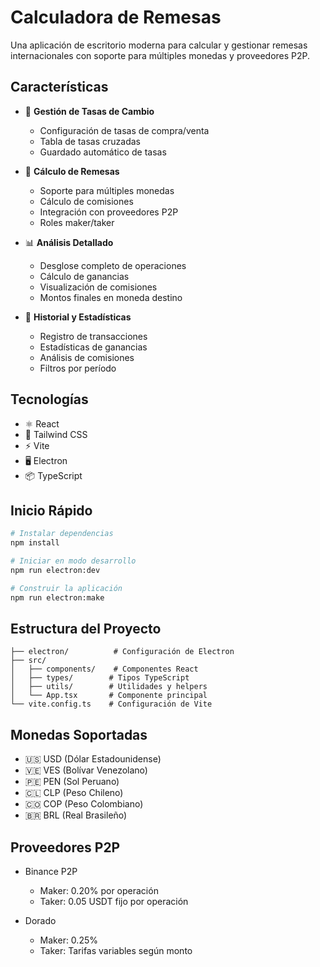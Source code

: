 # Calculadora de Remesas

Una aplicación de escritorio moderna para calcular y gestionar remesas internacionales con soporte para múltiples monedas y proveedores P2P.


## Características

- 💱 **Gestión de Tasas de Cambio**
  - Configuración de tasas de compra/venta
  - Tabla de tasas cruzadas
  - Guardado automático de tasas

- 🔄 **Cálculo de Remesas**
  - Soporte para múltiples monedas
  - Cálculo de comisiones
  - Integración con proveedores P2P
  - Roles maker/taker

- 📊 **Análisis Detallado**
  - Desglose completo de operaciones
  - Cálculo de ganancias
  - Visualización de comisiones
  - Montos finales en moneda destino

- 📝 **Historial y Estadísticas**
  - Registro de transacciones
  - Estadísticas de ganancias
  - Análisis de comisiones
  - Filtros por período

## Tecnologías

- ⚛️ React
- 🎨 Tailwind CSS
- ⚡ Vite
- 🖥️ Electron
- 📦 TypeScript

## Inicio Rápido

```bash
# Instalar dependencias
npm install

# Iniciar en modo desarrollo
npm run electron:dev

# Construir la aplicación
npm run electron:make
```

## Estructura del Proyecto

```
├── electron/          # Configuración de Electron
├── src/
│   ├── components/    # Componentes React
│   ├── types/        # Tipos TypeScript
│   ├── utils/        # Utilidades y helpers
│   └── App.tsx       # Componente principal
└── vite.config.ts    # Configuración de Vite
```

## Monedas Soportadas

- 🇺🇸 USD (Dólar Estadounidense)
- 🇻🇪 VES (Bolívar Venezolano)
- 🇵🇪 PEN (Sol Peruano)
- 🇨🇱 CLP (Peso Chileno)
- 🇨🇴 COP (Peso Colombiano)
- 🇧🇷 BRL (Real Brasileño)

## Proveedores P2P

- Binance P2P
  - Maker: 0.20% por operación
  - Taker: 0.05 USDT fijo por operación

- Dorado
  - Maker: 0.25%
  - Taker: Tarifas variables según monto
